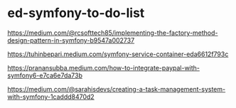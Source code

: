 # ed-symfony-to-do-list

https://medium.com/@rcsofttech85/implementing-the-factory-method-design-pattern-in-symfony-b9547a002737

https://tuhinbepari.medium.com/symfony-service-container-eda6612f793c

https://pranansubba.medium.com/how-to-integrate-paypal-with-symfony6-e7ca6e7da73b

https://medium.com/@sarahisdevs/creating-a-task-management-system-with-symfony-1caddd8470d2

